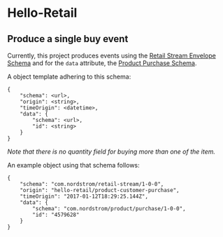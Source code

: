 # Hello-Retail

## Produce a single buy event

Currently, this project produces events using the [Retail Stream Envelope Schema](../retail-stream/retail-stream-schema-ingress.json) and for the `data` attribute, the [Product Purchase Schema](product-purchase-schema.json).

A object template adhering to this schema:
```
{
    "schema": <url>,
    "origin": <string>,
    "timeOrigin": <datetime>,
    "data": {
        "schema": <url>,
        "id": <string>
    }
}
```
*Note that there is no quantity field for buying more than one of the item.*

An example object using that schema follows:
```
{
    "schema": "com.nordstrom/retail-stream/1-0-0",
    "origin": "hello-retail/product-customer-purchase",
    "timeOrigin": "2017-01-12T18:29:25.144Z",
    "data": {
        "schema": "com.nordstrom/product/purchase/1-0-0",
        "id": "4579628"
    }
}
```
